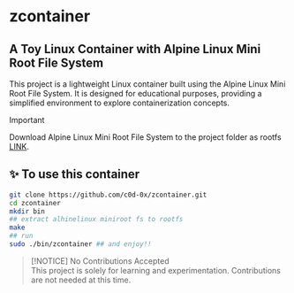 # zcontainer
## A Toy Linux Container with Alpine Linux Mini Root File System
This project is a lightweight Linux container built using the Alpine Linux Mini Root File System. It is designed for educational purposes, providing a simplified environment to explore containerization concepts.

> [!IMPORTANT]
>  Download Alpine Linux Mini Root File System to the project folder  as rootfs [LINK](https://alpinelinux.org/downloads/).

## ✨ To use this container
```bash
git clone https://github.com/c0d-0x/zcontainer.git
cd zcontainer
mkdir bin
## extract alhinelinux miniroot fs to rootfs
make
## run
sudo ./bin/zcontainer ## and enjoy!!

```

> [!NOTICE]
> No Contributions Accepted <br>
> This project is solely for learning and experimentation. Contributions are not needed at this time.


